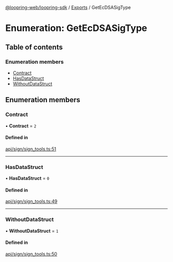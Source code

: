 [@loopring-web/loopring-sdk](../README.md) / [Exports](../modules.md) / GetEcDSASigType

# Enumeration: GetEcDSASigType

## Table of contents

### Enumeration members

- [Contract](GetEcDSASigType.md#contract)
- [HasDataStruct](GetEcDSASigType.md#hasdatastruct)
- [WithoutDataStruct](GetEcDSASigType.md#withoutdatastruct)

## Enumeration members

### Contract

• **Contract** = `2`

#### Defined in

[api/sign/sign_tools.ts:51](https://github.com/Loopring/loopring_sdk/blob/6d0be7c/src/api/sign/sign_tools.ts#L51)

___

### HasDataStruct

• **HasDataStruct** = `0`

#### Defined in

[api/sign/sign_tools.ts:49](https://github.com/Loopring/loopring_sdk/blob/6d0be7c/src/api/sign/sign_tools.ts#L49)

___

### WithoutDataStruct

• **WithoutDataStruct** = `1`

#### Defined in

[api/sign/sign_tools.ts:50](https://github.com/Loopring/loopring_sdk/blob/6d0be7c/src/api/sign/sign_tools.ts#L50)
